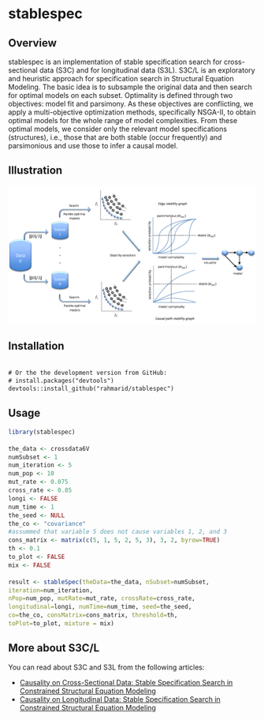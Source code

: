 <!-- README.md is generated from README.Rmd. Please edit that file -->
stablespec
==========

Overview
--------

stablespec is an implementation of stable specification search for cross-sectional data (S3C) and for longitudinal data (S3L). S3C/L is an exploratory and heuristic approach for specification search in Structural Equation Modeling. The basic idea is to subsample the original data and then search for optimal models on each subset. Optimality is defined through two objectives: model fit and parsimony. As these objectives are conflicting, we apply a multi-objective optimization methods, specifically NSGA-II, to obtain optimal models for the whole range of model complexities. From these optimal models, we consider only the relevant model specifications (structures), i.e., those that are both stable (occur frequently) and parsimonious and use those to infer a causal model.

Illustration
------------

<img src="method.png" align="center" />

Installation
-----------

``` install.packages("stablespec")
   
# Or the the development version from GitHub:
# install.packages("devtools")
devtools::install_github("rahmarid/stablespec")
```

Usage
-----

``` r
library(stablespec)

the_data <- crossdata6V
numSubset <- 1
num_iteration <- 5
num_pop <- 10
mut_rate <- 0.075
cross_rate <- 0.85
longi <- FALSE
num_time <- 1
the_seed <- NULL
the_co <- "covariance"
#assummed that variable 5 does not cause variables 1, 2, and 3
cons_matrix <- matrix(c(5, 1, 5, 2, 5, 3), 3, 2, byrow=TRUE)
th <- 0.1
to_plot <- FALSE
mix <- FALSE

result <- stableSpec(theData=the_data, nSubset=numSubset,
iteration=num_iteration,
nPop=num_pop, mutRate=mut_rate, crossRate=cross_rate,
longitudinal=longi, numTime=num_time, seed=the_seed,
co=the_co, consMatrix=cons_matrix, threshold=th,
toPlot=to_plot, mixture = mix)
```

More about S3C/L
----------------

You can read about S3C and S3L from the following articles:

-   [Causality on Cross-Sectional Data: Stable Specification Search in Constrained Structural Equation Modeling](http://www.sciencedirect.com/science/article/pii/S1568494616305130)
-   [Causality on Longitudinal Data: Stable Specification Search in Constrained Structural Equation Modeling](https://arxiv.org/abs/1605.06838)
